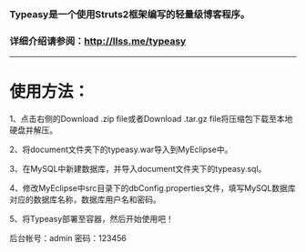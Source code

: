 ### Typeasy是一个使用Struts2框架编写的轻量级博客程序。

### 详细介绍请参阅：http://llss.me/typeasy


***


# 使用方法：
1、点击右侧的Download .zip file或者Download .tar.gz file将压缩包下载至本地硬盘并解压。

2、将document文件夹下的typeasy.war导入到MyEclipse中。

3、在MySQL中新建数据库，并导入document文件夹下的typeasy.sql。

4、修改MyEclipse中src目录下的dbConfig.properties文件，填写MySQL数据库对应的数据库名称，数据库用户名和密码。

5、将Typeasy部署至容器，然后开始使用吧！

后台帐号：admin	密码：123456